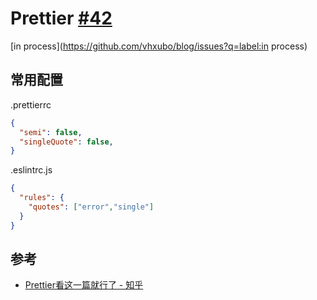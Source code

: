 # Prettier [#42](https://github.com/vhxubo/blog/issues/42)

[in process](https://github.com/vhxubo/blog/issues?q=label:in process)

## 常用配置

.prettierrc
```json
{
  "semi": false,
  "singleQuote": false,
}
```

.eslintrc.js
```json
{ 
  "rules": {
    "quotes": ["error","single"]
  }
}
```

## 参考

- [Prettier看这一篇就行了 - 知乎](https://zhuanlan.zhihu.com/p/81764012)